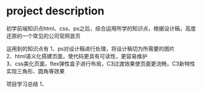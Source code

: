 # project description
初学前端知识点html、css、ps之后，综合运用所学的知识点，根据设计稿，高度还原的一个常见的公司官网首页

运用到的知识点有
1、ps对设计稿进行处理，将设计稿切为所需要的图片<br>
2、html语义化搭建页面，使代码更具有可读性，更容易维护<br>
3、css美化页面，flex弹性盒子进行布局，C3过渡效果使页面更流畅，C3新特性实现三角形、圆角等效果<br>

项目学习总结
1、
